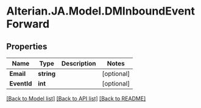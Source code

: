 # Alterian.JA.Model.DMInboundEventForward

## Properties

Name | Type | Description | Notes
------------ | ------------- | ------------- | -------------
**Email** | **string** |  | [optional] 
**EventId** | **int** |  | [optional] 

[[Back to Model list]](../README.md#documentation-for-models) [[Back to API list]](../README.md#documentation-for-api-endpoints) [[Back to README]](../README.md)

